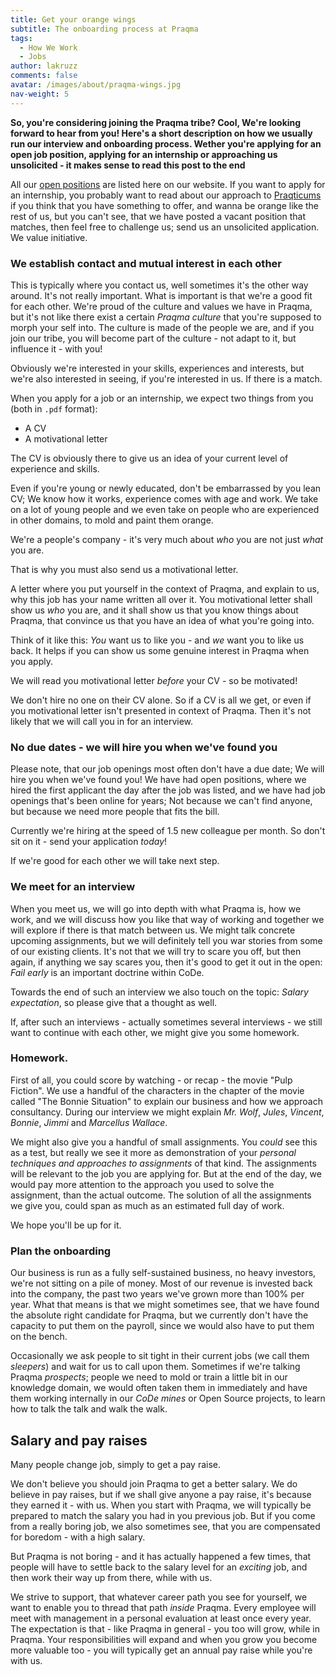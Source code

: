 ```yaml
---
title: Get your orange wings
subtitle: The onboarding process at Praqma
tags:
  - How We Work
  - Jobs
author: lakruzz
comments: false
avatar: /images/about/praqma-wings.jpg
nav-weight: 5
---
```


**So, you're considering joining the Praqma tribe? Cool, We're looking forward to hear from you! Here's a short description on how we usually run our interview and onboarding process. Wether you're applying for an open job position, applying for an internship or approaching us unsolicited - it makes sense to read this post to the end**

<!--break-->

All our [open positions](../../about/jobs/) are listed here on our website. If you want to apply for an internship, you probably want to read about our approach to [Praqticums](../praqticum/) if you think that you have something to offer, and wanna be orange like the rest of us, but you can't see, that we have posted a vacant position that matches, then feel free to challenge us; send us an unsolicited application. We value initiative.

### We establish contact and mutual interest in each other

This is typically where you contact us, well sometimes it's the other way around. It's not really important. What is important is that we're a good fit for each other. We're proud of the culture and values we have in Praqma, but it's not like there exist a certain _Praqma culture_ that you're supposed to morph your self into. The culture is made of the people we are, and if you join our tribe, you will become part of the culture - not adapt to it, but influence it - with you!

Obviously we're interested in your skills, experiences and interests, but we're also interested in seeing, if you're interested in us. If there is a match.

When you apply for a job or an internship, we expect two things from you (both in `.pdf` format):

* A CV
* A motivational letter

The CV is obviously there to give us an idea of your current level of experience and skills.

Even if you're young or newly educated, don't be embarrassed by you lean CV; We know how it works, experience comes with age and work. We take on a lot of young people and we even take on people who are experienced in other domains, to mold and paint them orange.

We're a people's company - it's very much about _who_ you are not just _what_ you are.

That is why you must also send us a motivational letter.

A letter where you put yourself in the context of Praqma, and explain to us, why this job has your name written all over it. You motivational letter shall show us _who_ you are, and it shall show us that you know things about Praqma, that convince us that you have an idea of what you're going into.

Think of it like this: _You_ want us to like you - and _we_ want you to like us back. It helps if you can show us some genuine interest in Praqma when you apply.

We will read you motivational letter _before_ your CV - so be motivated!

We don't hire no one on their CV alone. So if a CV is all we get, or even if you motivational letter isn't presented in context of Praqma. Then it's not likely that we will call you in for an interview.

### No due dates - we will hire you when we've found you

Please note, that our job openings most often don't have a due date; We will hire you when we've found you! We have had open positions, where we hired the first applicant the day after the job was listed, and we have had job openings that's been online for years; Not because we can't find anyone, but because we need more people that fits the bill.

Currently we're hiring at the speed of 1.5 new colleague per month. So don't sit on it - send your application _today_!

If we're good for each other we will take next step.

### We meet for an interview

When you meet us, we will go into depth with what Praqma is, how we work, and we will discuss how you like that way of working and together we will explore if there is that match between us. We might talk concrete upcoming assignments, but we will definitely tell you war stories from some of our existing clients. It's not that we will try to scare you off, but then again, if anything we say scares you, then it's good to get it out in the open: _Fail early_ is an important doctrine within CoDe.

Towards the end of such an interview we also touch on the topic: _Salary expectation_, so please give that a thought as well.

If, after such an interviews - actually sometimes several interviews - we still want to continue with each other, we might give you some homework.

### Homework.

First of all, you could score by watching - or recap - the movie "Pulp Fiction". We use a handful of the characters in the chapter of the movie called "The Bonnie Situation" to explain our business and how we approach consultancy. During our interview we might explain _Mr. Wolf_, _Jules_, _Vincent_, _Bonnie_, _Jimmi_ and _Marcellus Wallace_.

We might also give you a handful of small assignments. You _could_ see this as a test, but really we see it more as demonstration of your _personal techniques and approaches to assignments_ of that kind. The assignments will be relevant to the job you are applying for. But at the end of the day, we would pay more attention to the approach you used to solve the assignment, than the actual outcome. The solution of all the assignments we give you, could span as much as an estimated full day of work.

We hope you'll be up for it.

### Plan the onboarding

Our business is run as a fully self-sustained business, no heavy investors, we're not sitting on a pile of money. Most of our revenue is invested back into the company, the past two years we've grown more than 100% per year. What that means is that we might sometimes see, that we have found the absolute right candidate for Praqma, but we currently don't have the capacity to put them on the payroll, since we would also have to put them on the bench.

Occasionally we ask people to sit tight in their current jobs (we call them _sleepers_) and wait for us to call upon them. Sometimes if we're talking Praqma _prospects_; people we need to mold or train a little bit in our knowledge domain, we would often taken them in immediately and have them working internally in our _CoDe mines_ or Open Source projects, to learn how to talk the talk and walk the walk.

## Salary and pay raises

Many people change job, simply to get a pay raise.

We don't believe you should join Praqma to get a better salary. We do believe in pay raises, but if we shall give anyone a pay raise, it's because they earned it - with us. When you start with Praqma, we will typically be prepared to match the salary you had in you previous job. But if you come from a really boring job, we also sometimes see, that you are compensated for boredom - with a high salary.

But Praqma is not boring - and it has actually happened a few times, that people will have to settle back to the salary level for an _exciting_ job, and then work their way up from there, while with us.

We strive to support, that whatever career path you see for yourself, we want to enable you to thread that path _inside_ Praqma. Every employee will meet with management in a personal evaluation at least once every year. The expectation is that - like Praqma in general - you too will grow, while in Praqma. Your responsibilities will expand and when you grow you become more valuable too - you will typically get an annual pay raise while you're with us.
